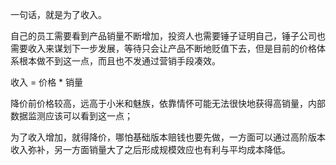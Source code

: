 一句话，就是为了收入。

自己的员工需要看到产品销量不断增加，投资人也需要锤子证明自己，锤子公司也需要收入来谋划下一步发展，等待只会让产品不断地贬值下去，但是目前的价格体系根本做不到这一点，而且也不发通过营销手段凑效。

收入 = 价格 * 销量

降价前价格较高，远高于小米和魅族，依靠情怀可能无法很快地获得高销量，内部数据监测应该可以看到这一点；

为了收入增加，就得降价，哪怕基础版本赔钱也要先做，一方面可以通过高阶版本收入弥补，另一方面销量大了之后形成规模效应也有利与平均成本降低。



